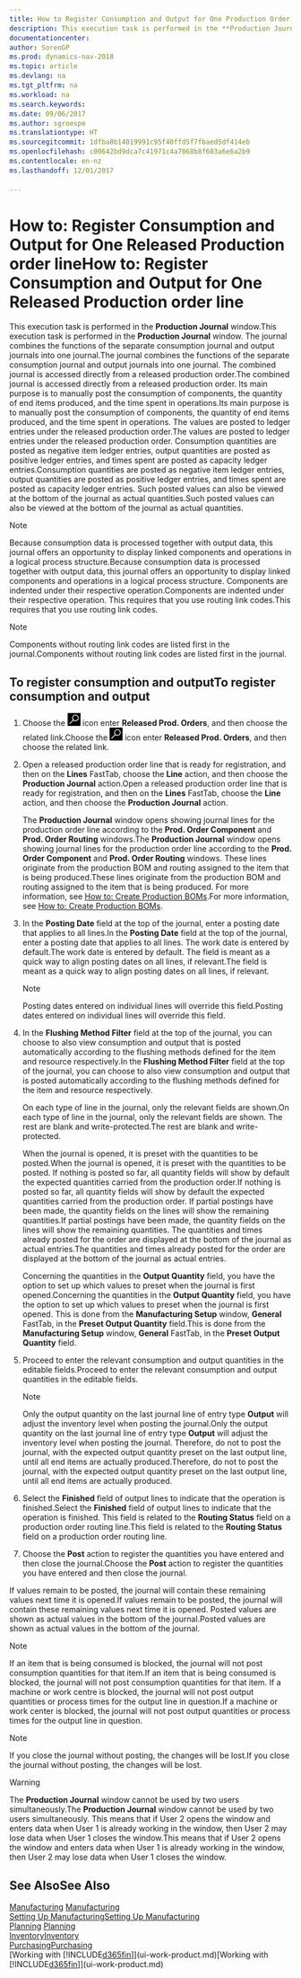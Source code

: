 ```yaml
---
title: How to Register Consumption and Output for One Production Order
description: This execution task is performed in the **Production Journal** window. The journal combines the functions of the separate consumption journal and output journals into one journal. The combined journal is accessed directly from a released production order. Its main purpose is to manually post the consumption of components, the quantity of end items produced, and the time spent in operations.
documentationcenter: 
author: SorenGP
ms.prod: dynamics-nav-2018
ms.topic: article
ms.devlang: na
ms.tgt_pltfrm: na
ms.workload: na
ms.search.keywords: 
ms.date: 09/06/2017
ms.author: sgroespe
ms.translationtype: HT
ms.sourcegitcommit: 1dfba8b14019991c95f40ffd5f7fbaed5df414eb
ms.openlocfilehash: c00642bd9dca7c41971c4a7068b8f603a6e6a2b9
ms.contentlocale: en-nz
ms.lasthandoff: 12/01/2017

---
```

# <a name="how-to-register-consumption-and-output-for-one-released-production-order-line"></a><span data-ttu-id="cf08f-106">How to: Register Consumption and Output for One Released Production order line</span><span class="sxs-lookup"><span data-stu-id="cf08f-106">How to: Register Consumption and Output for One Released Production order line</span></span>
<span data-ttu-id="cf08f-107">This execution task is performed in the **Production Journal** window.</span><span class="sxs-lookup"><span data-stu-id="cf08f-107">This execution task is performed in the **Production Journal** window.</span></span> <span data-ttu-id="cf08f-108">The journal combines the functions of the separate consumption journal and output journals into one journal.</span><span class="sxs-lookup"><span data-stu-id="cf08f-108">The journal combines the functions of the separate consumption journal and output journals into one journal.</span></span> <span data-ttu-id="cf08f-109">The combined journal is accessed directly from a released production order.</span><span class="sxs-lookup"><span data-stu-id="cf08f-109">The combined journal is accessed directly from a released production order.</span></span> <span data-ttu-id="cf08f-110">Its main purpose is to manually post the consumption of components, the quantity of end items produced, and the time spent in operations.</span><span class="sxs-lookup"><span data-stu-id="cf08f-110">Its main purpose is to manually post the consumption of components, the quantity of end items produced, and the time spent in operations.</span></span> <span data-ttu-id="cf08f-111">The values are posted to ledger entries under the released production order.</span><span class="sxs-lookup"><span data-stu-id="cf08f-111">The values are posted to ledger entries under the released production order.</span></span> <span data-ttu-id="cf08f-112">Consumption quantities are posted as negative item ledger entries, output quantities are posted as positive ledger entries, and times spent are posted as capacity ledger entries.</span><span class="sxs-lookup"><span data-stu-id="cf08f-112">Consumption quantities are posted as negative item ledger entries, output quantities are posted as positive ledger entries, and times spent are posted as capacity ledger entries.</span></span> <span data-ttu-id="cf08f-113">Such posted values can also be viewed at the bottom of the journal as actual quantities.</span><span class="sxs-lookup"><span data-stu-id="cf08f-113">Such posted values can also be viewed at the bottom of the journal as actual quantities.</span></span>  

> [!NOTE]  
>  <span data-ttu-id="cf08f-114">Because consumption data is processed together with output data, this journal offers an opportunity to display linked components and operations in a logical process structure.</span><span class="sxs-lookup"><span data-stu-id="cf08f-114">Because consumption data is processed together with output data, this journal offers an opportunity to display linked components and operations in a logical process structure.</span></span> <span data-ttu-id="cf08f-115">Components are indented under their respective operation.</span><span class="sxs-lookup"><span data-stu-id="cf08f-115">Components are indented under their respective operation.</span></span> <span data-ttu-id="cf08f-116">This requires that you use routing link codes.</span><span class="sxs-lookup"><span data-stu-id="cf08f-116">This requires that you use routing link codes.</span></span>  

> [!NOTE]  
>  <span data-ttu-id="cf08f-117">Components without routing link codes are listed first in the journal.</span><span class="sxs-lookup"><span data-stu-id="cf08f-117">Components without routing link codes are listed first in the journal.</span></span>  

## <a name="to-register-consumption-and-output"></a><span data-ttu-id="cf08f-118">To register consumption and output</span><span class="sxs-lookup"><span data-stu-id="cf08f-118">To register consumption and output</span></span>  
1.  <span data-ttu-id="cf08f-119">Choose the ![Search for Page or Report](media/ui-search/search_small.png "Search for Page or Report icon") icon enter **Released Prod. Orders**, and then choose the related link.</span><span class="sxs-lookup"><span data-stu-id="cf08f-119">Choose the ![Search for Page or Report](media/ui-search/search_small.png "Search for Page or Report icon") icon enter **Released Prod. Orders**, and then choose the related link.</span></span>  
2.  <span data-ttu-id="cf08f-120">Open a released production order line that is ready for registration, and then on the **Lines** FastTab, choose the **Line** action, and then choose the **Production Journal** action.</span><span class="sxs-lookup"><span data-stu-id="cf08f-120">Open a released production order line that is ready for registration, and then on the **Lines** FastTab, choose the **Line** action, and then choose the **Production Journal** action.</span></span>  

    <span data-ttu-id="cf08f-121">The **Production Journal** window opens showing journal lines for the production order line according to the **Prod. Order Component** and **Prod. Order Routing** windows.</span><span class="sxs-lookup"><span data-stu-id="cf08f-121">The **Production Journal** window opens showing journal lines for the production order line according to the **Prod. Order Component** and **Prod. Order Routing** windows.</span></span> <span data-ttu-id="cf08f-122">These lines originate from the production BOM and routing assigned to the item that is being produced.</span><span class="sxs-lookup"><span data-stu-id="cf08f-122">These lines originate from the production BOM and routing assigned to the item that is being produced.</span></span> <span data-ttu-id="cf08f-123">For more information, see [How to: Create Production BOMs](production-how-to-create-routings.md).</span><span class="sxs-lookup"><span data-stu-id="cf08f-123">For more information, see [How to: Create Production BOMs](production-how-to-create-routings.md).</span></span>  

3.  <span data-ttu-id="cf08f-124">In the **Posting Date** field at the top of the journal, enter a posting date that applies to all lines.</span><span class="sxs-lookup"><span data-stu-id="cf08f-124">In the **Posting Date** field at the top of the journal, enter a posting date that applies to all lines.</span></span> <span data-ttu-id="cf08f-125">The work date is entered by default.</span><span class="sxs-lookup"><span data-stu-id="cf08f-125">The work date is entered by default.</span></span> <span data-ttu-id="cf08f-126">The field is meant as a quick way to align posting dates on all lines, if relevant.</span><span class="sxs-lookup"><span data-stu-id="cf08f-126">The field is meant as a quick way to align posting dates on all lines, if relevant.</span></span>  

    > [!NOTE]  
    >  <span data-ttu-id="cf08f-127">Posting dates entered on individual lines will override this field.</span><span class="sxs-lookup"><span data-stu-id="cf08f-127">Posting dates entered on individual lines will override this field.</span></span>  

4.  <span data-ttu-id="cf08f-128">In the **Flushing Method Filter** field at the top of the journal, you can choose to also view consumption and output that is posted automatically according to the flushing methods defined for the item and resource respectively.</span><span class="sxs-lookup"><span data-stu-id="cf08f-128">In the **Flushing Method Filter** field at the top of the journal, you can choose to also view consumption and output that is posted automatically according to the flushing methods defined for the item and resource respectively.</span></span>  

    <span data-ttu-id="cf08f-129">On each type of line in the journal, only the relevant fields are shown.</span><span class="sxs-lookup"><span data-stu-id="cf08f-129">On each type of line in the journal, only the relevant fields are shown.</span></span> <span data-ttu-id="cf08f-130">The rest are blank and write-protected.</span><span class="sxs-lookup"><span data-stu-id="cf08f-130">The rest are blank and write-protected.</span></span>  

    <span data-ttu-id="cf08f-131">When the journal is opened, it is preset with the quantities to be posted.</span><span class="sxs-lookup"><span data-stu-id="cf08f-131">When the journal is opened, it is preset with the quantities to be posted.</span></span> <span data-ttu-id="cf08f-132">If nothing is posted so far, all quantity fields will show by default the expected quantities carried from the production order.</span><span class="sxs-lookup"><span data-stu-id="cf08f-132">If nothing is posted so far, all quantity fields will show by default the expected quantities carried from the production order.</span></span> <span data-ttu-id="cf08f-133">If partial postings have been made, the quantity fields on the lines will show the remaining quantities.</span><span class="sxs-lookup"><span data-stu-id="cf08f-133">If partial postings have been made, the quantity fields on the lines will show the remaining quantities.</span></span> <span data-ttu-id="cf08f-134">The quantities and times already posted for the order are displayed at the bottom of the journal as actual entries.</span><span class="sxs-lookup"><span data-stu-id="cf08f-134">The quantities and times already posted for the order are displayed at the bottom of the journal as actual entries.</span></span>  

    <span data-ttu-id="cf08f-135">Concerning the quantities in the **Output Quantity** field, you have the option to set up which values to preset when the journal is first opened.</span><span class="sxs-lookup"><span data-stu-id="cf08f-135">Concerning the quantities in the **Output Quantity** field, you have the option to set up which values to preset when the journal is first opened.</span></span> <span data-ttu-id="cf08f-136">This is done from the **Manufacturing Setup** window, **General** FastTab, in the **Preset Output Quantity** field.</span><span class="sxs-lookup"><span data-stu-id="cf08f-136">This is done from the **Manufacturing Setup** window, **General** FastTab, in the **Preset Output Quantity** field.</span></span> 

5.  <span data-ttu-id="cf08f-137">Proceed to enter the relevant consumption and output quantities in the editable fields.</span><span class="sxs-lookup"><span data-stu-id="cf08f-137">Proceed to enter the relevant consumption and output quantities in the editable fields.</span></span>  

    > [!NOTE]  
    >  <span data-ttu-id="cf08f-138">Only the output quantity on the last journal line of entry type **Output** will adjust the inventory level when posting the journal.</span><span class="sxs-lookup"><span data-stu-id="cf08f-138">Only the output quantity on the last journal line of entry type **Output** will adjust the inventory level when posting the journal.</span></span> <span data-ttu-id="cf08f-139">Therefore, do not to post the journal, with the expected output quantity preset on the last output line, until all end items are actually produced.</span><span class="sxs-lookup"><span data-stu-id="cf08f-139">Therefore, do not to post the journal, with the expected output quantity preset on the last output line, until all end items are actually produced.</span></span>  

6.  <span data-ttu-id="cf08f-140">Select the **Finished** field of output lines to indicate that the operation is finished.</span><span class="sxs-lookup"><span data-stu-id="cf08f-140">Select the **Finished** field of output lines to indicate that the operation is finished.</span></span> <span data-ttu-id="cf08f-141">This field is related to the **Routing Status** field on a production order routing line.</span><span class="sxs-lookup"><span data-stu-id="cf08f-141">This field is related to the **Routing Status** field on a production order routing line.</span></span>  
7.  <span data-ttu-id="cf08f-142">Choose the **Post** action to register the quantities you have entered and then close the journal.</span><span class="sxs-lookup"><span data-stu-id="cf08f-142">Choose the **Post** action to register the quantities you have entered and then close the journal.</span></span>  

<span data-ttu-id="cf08f-143">If values remain to be posted, the journal will contain these remaining values next time it is opened.</span><span class="sxs-lookup"><span data-stu-id="cf08f-143">If values remain to be posted, the journal will contain these remaining values next time it is opened.</span></span> <span data-ttu-id="cf08f-144">Posted values are shown as actual values in the bottom of the journal.</span><span class="sxs-lookup"><span data-stu-id="cf08f-144">Posted values are shown as actual values in the bottom of the journal.</span></span>  

> [!NOTE]  
>  <span data-ttu-id="cf08f-145"> If an item that is being consumed is blocked, the journal will not post consumption quantities for that item.</span><span class="sxs-lookup"><span data-stu-id="cf08f-145">If an item that is being consumed is blocked, the journal will not post consumption quantities for that item.</span></span> <span data-ttu-id="cf08f-146">If a machine or work centre is blocked, the journal will not post output quantities or process times for the output line in question.</span><span class="sxs-lookup"><span data-stu-id="cf08f-146">If a machine or work center is blocked, the journal will not post output quantities or process times for the output line in question.</span></span>  

> [!NOTE]  
>  <span data-ttu-id="cf08f-147">If you close the journal without posting, the changes will be lost.</span><span class="sxs-lookup"><span data-stu-id="cf08f-147">If you close the journal without posting, the changes will be lost.</span></span>  

> [!WARNING]  
>  <span data-ttu-id="cf08f-148">The **Production Journal** window cannot be used by two users simultaneously.</span><span class="sxs-lookup"><span data-stu-id="cf08f-148">The **Production Journal** window cannot be used by two users simultaneously.</span></span> <span data-ttu-id="cf08f-149">This means that if User 2 opens the window and enters data when User 1 is already working in the window, then User 2 may lose data when User 1 closes the window.</span><span class="sxs-lookup"><span data-stu-id="cf08f-149">This means that if User 2 opens the window and enters data when User 1 is already working in the window, then User 2 may lose data when User 1 closes the window.</span></span>  

## <a name="see-also"></a><span data-ttu-id="cf08f-150">See Also</span><span class="sxs-lookup"><span data-stu-id="cf08f-150">See Also</span></span>  
<span data-ttu-id="cf08f-151">[Manufacturing](production-manage-manufacturing.md)  </span><span class="sxs-lookup"><span data-stu-id="cf08f-151">[Manufacturing](production-manage-manufacturing.md)  </span></span>  
[<span data-ttu-id="cf08f-152">Setting Up Manufacturing</span><span class="sxs-lookup"><span data-stu-id="cf08f-152">Setting Up Manufacturing</span></span>](production-configure-production-processes.md)  
<span data-ttu-id="cf08f-153">[Planning](production-planning.md)    </span><span class="sxs-lookup"><span data-stu-id="cf08f-153">[Planning](production-planning.md)    </span></span>  
[<span data-ttu-id="cf08f-154">Inventory</span><span class="sxs-lookup"><span data-stu-id="cf08f-154">Inventory</span></span>](inventory-manage-inventory.md)  
[<span data-ttu-id="cf08f-155">Purchasing</span><span class="sxs-lookup"><span data-stu-id="cf08f-155">Purchasing</span></span>](purchasing-manage-purchasing.md)  
<span data-ttu-id="cf08f-156">[Working with [!INCLUDE[d365fin](includes/d365fin_md.md)]](ui-work-product.md)</span><span class="sxs-lookup"><span data-stu-id="cf08f-156">[Working with [!INCLUDE[d365fin](includes/d365fin_md.md)]](ui-work-product.md)</span></span>

